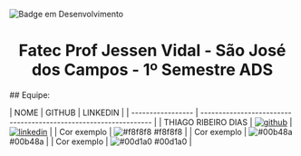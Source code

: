 ![Badge em Desenvolvimento](http://img.shields.io/static/v1?label=STATUS&message=EM%20DESENVOLVIMENTO&color=ff6600&style=for-the-badge)
<h1 align="center">Fatec Prof Jessen Vidal - São José dos Campos - 1º Semestre ADS</h1>
## Equipe:

| NOME               | GITHUB                                                           | LINKEDIN |
| -----------------  | ---------------------------------------------------------------- |
| THIAGO RIBEIRO DIAS       | [![github](https://img.shields.io/badge/GitHub?style=for-the-badge&logo=github&logoColor=white)]([https://www.linkedin.com/in/thiago-ribeiro-690b4114b/](https://github.com/yrnThiago)) | [![linkedin](https://img.shields.io/badge/linkedin-0A66C2?style=for-the-badge&logo=linkedin&logoColor=white)]([https://www.linkedin.com/](https://www.linkedin.com/in/thiago-ribeiro-690b4114b/)) |
| Cor exemplo       | ![#f8f8f8](https://via.placeholder.com/10/f8f8f8?text=+) #f8f8f8 |
| Cor exemplo       | ![#00b48a](https://via.placeholder.com/10/00b48a?text=+) #00b48a |
| Cor exemplo       | ![#00d1a0](https://via.placeholder.com/10/00b48a?text=+) #00d1a0 |

